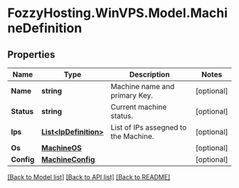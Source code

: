 # FozzyHosting.WinVPS.Model.MachineDefinition
## Properties

Name | Type | Description | Notes
------------ | ------------- | ------------- | -------------
**Name** | **string** | Machine name and primary Key. | [optional] 
**Status** | **string** | Current machine status. | [optional] 
**Ips** | [**List&lt;IpDefinition&gt;**](IpDefinition.md) | List of IPs assegned to the Machine. | [optional] 
**Os** | [**MachineOS**](MachineOS.md) |  | [optional] 
**Config** | [**MachineConfig**](MachineConfig.md) |  | [optional] 

[[Back to Model list]](../README.md#documentation-for-models) [[Back to API list]](../README.md#documentation-for-api-endpoints) [[Back to README]](../README.md)

